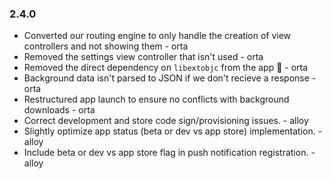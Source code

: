 ### 2.4.0

* Converted our routing engine to only handle the creation of view controllers and not showing them - orta
* Removed the settings view controller that isn't used - orta
* Removed the direct dependency on `libextobjc` from the app :tada: - orta
* Background data isn't parsed to JSON if we don't recieve a response - orta
* Restructured app launch to ensure no conflicts with background downloads - orta
* Correct development and store code sign/provisioning issues. - alloy
* Slightly optimize app status (beta or dev vs app store) implementation. - alloy
* Include beta or dev vs app store flag in push notification registration. - alloy
